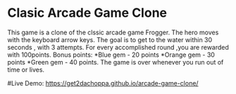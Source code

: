 # Clasic Arcade Game Clone
This game is a clone of the clssic arcade game Frogger.
The hero moves with the keyboard arrow keys.
The goal is to get to the water within 30 seconds , with 3 attempts.
For every accomplished round ,you are rewarded with 100points.
Bonus points:
*Blue gem - 20 points
*Orange gem - 30 points
*Green gem - 40 points.
The game is over whenever you run out of time or lives.

#Live Demo:
https://get2dachoppa.github.io/arcade-game-clone/
